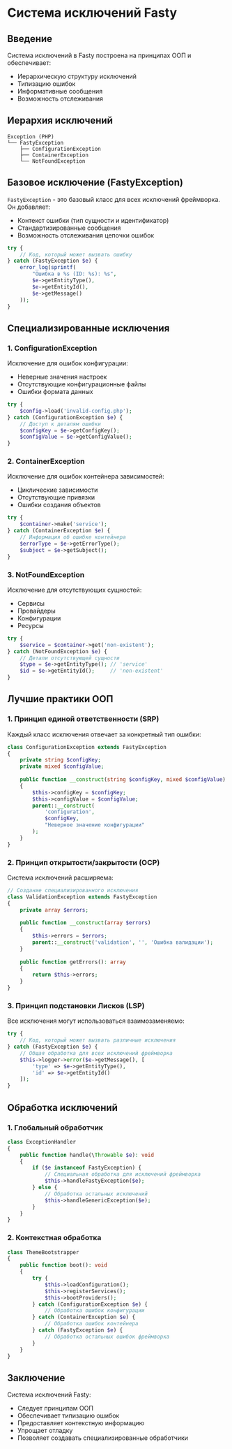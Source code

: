 # Система исключений Fasty

## Введение

Система исключений в Fasty построена на принципах ООП и обеспечивает:
- Иерархическую структуру исключений
- Типизацию ошибок
- Информативные сообщения
- Возможность отслеживания

## Иерархия исключений

```
Exception (PHP)
└── FastyException
    ├── ConfigurationException
    ├── ContainerException
    └── NotFoundException
```

## Базовое исключение (FastyException)

`FastyException` - это базовый класс для всех исключений фреймворка. Он добавляет:
- Контекст ошибки (тип сущности и идентификатор)
- Стандартизированные сообщения
- Возможность отслеживания цепочки ошибок

```php
try {
    // Код, который может вызвать ошибку
} catch (FastyException $e) {
    error_log(sprintf(
        "Ошибка в %s (ID: %s): %s",
        $e->getEntityType(),
        $e->getEntityId(),
        $e->getMessage()
    ));
}
```

## Специализированные исключения

### 1. ConfigurationException

Исключение для ошибок конфигурации:
- Неверные значения настроек
- Отсутствующие конфигурационные файлы
- Ошибки формата данных

```php
try {
    $config->load('invalid-config.php');
} catch (ConfigurationException $e) {
    // Доступ к деталям ошибки
    $configKey = $e->getConfigKey();
    $configValue = $e->getConfigValue();
}
```

### 2. ContainerException

Исключение для ошибок контейнера зависимостей:
- Циклические зависимости
- Отсутствующие привязки
- Ошибки создания объектов

```php
try {
    $container->make('service');
} catch (ContainerException $e) {
    // Информация об ошибке контейнера
    $errorType = $e->getErrorType();
    $subject = $e->getSubject();
}
```

### 3. NotFoundException

Исключение для отсутствующих сущностей:
- Сервисы
- Провайдеры
- Конфигурации
- Ресурсы

```php
try {
    $service = $container->get('non-existent');
} catch (NotFoundException $e) {
    // Детали отсутствующей сущности
    $type = $e->getEntityType(); // 'service'
    $id = $e->getEntityId();     // 'non-existent'
}
```

## Лучшие практики ООП

### 1. Принцип единой ответственности (SRP)

Каждый класс исключения отвечает за конкретный тип ошибки:
```php
class ConfigurationException extends FastyException
{
    private string $configKey;
    private mixed $configValue;
    
    public function __construct(string $configKey, mixed $configValue)
    {
        $this->configKey = $configKey;
        $this->configValue = $configValue;
        parent::__construct(
            'configuration',
            $configKey,
            "Неверное значение конфигурации"
        );
    }
}
```

### 2. Принцип открытости/закрытости (OCP)

Система исключений расширяема:
```php
// Создание специализированного исключения
class ValidationException extends FastyException
{
    private array $errors;
    
    public function __construct(array $errors)
    {
        $this->errors = $errors;
        parent::__construct('validation', '', 'Ошибка валидации');
    }
    
    public function getErrors(): array
    {
        return $this->errors;
    }
}
```

### 3. Принцип подстановки Лисков (LSP)

Все исключения могут использоваться взаимозаменяемо:
```php
try {
    // Код, который может вызвать различные исключения
} catch (FastyException $e) {
    // Общая обработка для всех исключений фреймворка
    $this->logger->error($e->getMessage(), [
        'type' => $e->getEntityType(),
        'id' => $e->getEntityId()
    ]);
}
```

## Обработка исключений

### 1. Глобальный обработчик

```php
class ExceptionHandler
{
    public function handle(\Throwable $e): void
    {
        if ($e instanceof FastyException) {
            // Специальная обработка для исключений фреймворка
            $this->handleFastyException($e);
        } else {
            // Обработка остальных исключений
            $this->handleGenericException($e);
        }
    }
}
```

### 2. Контекстная обработка

```php
class ThemeBootstrapper
{
    public function boot(): void
    {
        try {
            $this->loadConfiguration();
            $this->registerServices();
            $this->bootProviders();
        } catch (ConfigurationException $e) {
            // Обработка ошибок конфигурации
        } catch (ContainerException $e) {
            // Обработка ошибок контейнера
        } catch (FastyException $e) {
            // Обработка остальных ошибок фреймворка
        }
    }
}
```

## Заключение

Система исключений Fasty:
- Следует принципам ООП
- Обеспечивает типизацию ошибок
- Предоставляет контекстную информацию
- Упрощает отладку
- Позволяет создавать специализированные обработчики 